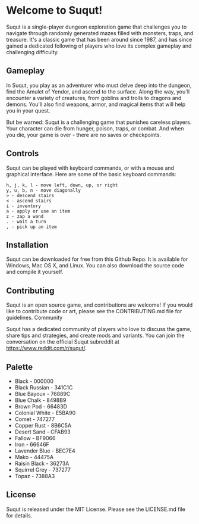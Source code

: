 # Welcome to Suqut!

Suqut is a single-player dungeon exploration game that challenges you to navigate through randomly generated mazes filled with monsters, traps, and treasure. It's a classic game that has been around since 1987, and has since gained a dedicated following of players who love its complex gameplay and challenging difficulty.

## Gameplay

In Suqut, you play as an adventurer who must delve deep into the dungeon, find the Amulet of Yendor, and ascend to the surface. Along the way, you'll encounter a variety of creatures, from goblins and trolls to dragons and demons. You'll also find weapons, armor, and magical items that will help you in your quest.

But be warned: Suqut is a challenging game that punishes careless players. Your character can die from hunger, poison, traps, or combat. And when you die, your game is over - there are no saves or checkpoints.

## Controls

Suqut can be played with keyboard commands, or with a mouse and graphical interface. Here are some of the basic keyboard commands:

    h, j, k, l - move left, down, up, or right
    y, u, b, n - move diagonally
    > - descend stairs
    < - ascend stairs
    i - inventory
    a - apply or use an item
    z - zap a wand
    . - wait a turn
    , - pick up an item

## Installation

Suqut can be downloaded for free from this Github Repo. It is available for Windows, Mac OS X, and Linux. You can also download the source code and compile it yourself.

## Contributing

Suqut is an open source game, and contributions are welcome! If you would like to contribute code or art, please see the CONTRIBUTING.md file for guidelines.
Community

Suqut has a dedicated community of players who love to discuss the game, share tips and strategies, and create mods and variants. You can join the conversation on the official Suqut subreddit at https://www.reddit.com/r/suqut/.

## Palette

- Black - 000000
- Black Russian - 341C1C
- Blue Bayoux - 76889C
- Blue Chalk - 8498B9
- Brown Pod - 66483D
- Colonial White - E5BA90
- Comet - 747277
- Copper Rust - 8B6C5A
- Desert Sand - CFAB93
- Fallow - BF9066
- Iron - 66646F
- Lavender Blue - BEC7E4
- Mako - 44475A
- Raisin Black - 36273A
- Squirrel Grey - 737277
- Topaz - 7388A3

## License

Suqut is released under the MIT License. Please see the LICENSE.md file for details.
